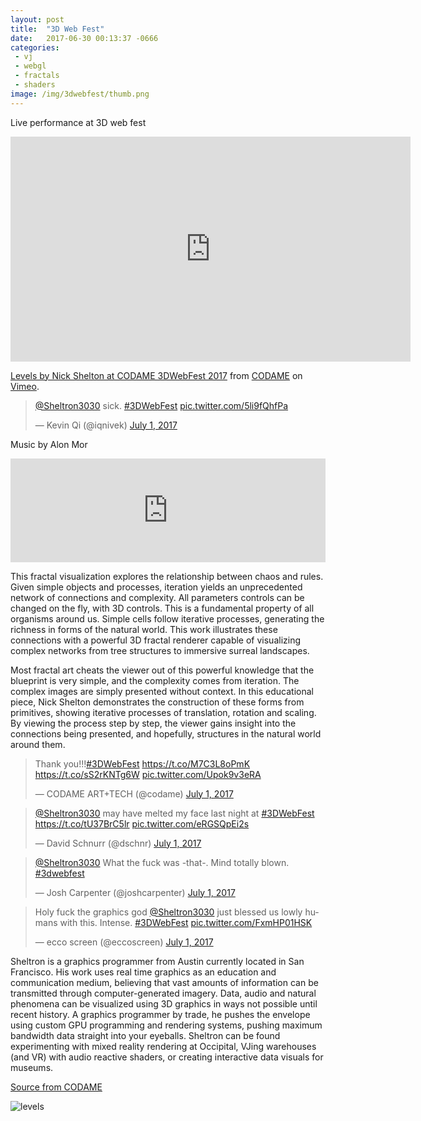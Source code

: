 ```yaml
---
layout: post
title:  "3D Web Fest"
date:   2017-06-30 00:13:37 -0666
categories: 
 - vj
 - webgl
 - fractals
 - shaders
image: /img/3dwebfest/thumb.png
---
```


Live performance at 3D web fest
<!--more-->

<iframe src="https://player.vimeo.com/video/231340837" width="640" height="360" frameborder="0" webkitallowfullscreen mozallowfullscreen allowfullscreen></iframe>
<p><a href="https://vimeo.com/231340837">Levels by Nick Shelton at CODAME 3DWebFest 2017</a> from <a href="https://vimeo.com/codame">CODAME</a> on <a href="https://vimeo.com">Vimeo</a>.</p>

<blockquote class="twitter-tweet" data-lang="en" data-theme="dark"><p lang="en" dir="ltr"><a href="https://twitter.com/Sheltron3030">@Sheltron3030</a> sick. <a href="https://twitter.com/hashtag/3DWebFest?src=hash">#3DWebFest</a> <a href="https://t.co/5li9fQhfPa">pic.twitter.com/5li9fQhfPa</a></p>&mdash; Kevin Qi (@iqnivek) <a href="https://twitter.com/iqnivek/status/881048574485606401">July 1, 2017</a></blockquote>
<script async src="//platform.twitter.com/widgets.js" charset="utf-8"></script>


Music by Alon Mor
<iframe width="100%" height="166" scrolling="no" frameborder="no" src="https://w.soundcloud.com/player/?url=https%3A//api.soundcloud.com/tracks/307715786&amp;color=ff5500&amp;auto_play=false&amp;hide_related=false&amp;show_comments=true&amp;show_user=true&amp;show_reposts=false"></iframe>


This fractal visualization explores the relationship between chaos and rules. Given simple objects and processes, iteration yields an unprecedented network of connections and complexity. All parameters controls can be changed on the fly, with 3D controls.
This is a fundamental property of all organisms around us. Simple cells follow iterative processes, generating the richness in forms of the natural world. This work illustrates these connections with a powerful 3D fractal renderer capable of visualizing complex networks from tree structures to immersive surreal landscapes.


Most fractal art cheats the viewer out of this powerful knowledge that the blueprint is very simple, and the complexity comes from iteration. The complex images are simply presented without context. In this educational piece, Nick Shelton demonstrates the construction of these forms from primitives, showing iterative processes of translation, rotation and scaling. By viewing the process step by step, the viewer gains insight into the connections being presented, and hopefully, structures in the natural world around them.



<blockquote class="twitter-tweet" data-lang="en" data-theme="dark"><p lang="en" dir="ltr">Thank you!!!<a href="https://twitter.com/hashtag/3DWebFest?src=hash">#3DWebFest</a> <a href="https://t.co/M7C3L8oPmK">https://t.co/M7C3L8oPmK</a> <a href="https://t.co/sS2rKNTg6W">https://t.co/sS2rKNTg6W</a> <a href="https://t.co/Upok9v3eRA">pic.twitter.com/Upok9v3eRA</a></p>&mdash; CODAME ART+TECH (@codame) <a href="https://twitter.com/codame/status/881213434897018880">July 1, 2017</a></blockquote>
<script async src="//platform.twitter.com/widgets.js" charset="utf-8"></script>

<blockquote class="twitter-tweet" data-lang="en" data-theme="dark"><p lang="en" dir="ltr"><a href="https://twitter.com/Sheltron3030">@Sheltron3030</a> may have melted my face last night at <a href="https://twitter.com/hashtag/3DWebFest?src=hash">#3DWebFest</a> <a href="https://t.co/tU37BrC5lr">https://t.co/tU37BrC5lr</a> <a href="https://t.co/eRGSQpEi2s">pic.twitter.com/eRGSQpEi2s</a></p>&mdash; David Schnurr (@dschnr) <a href="https://twitter.com/dschnr/status/881195411268026368">July 1, 2017</a></blockquote>
<script async src="//platform.twitter.com/widgets.js" charset="utf-8"></script>

<blockquote class="twitter-tweet" data-lang="en" data-theme="dark"><p lang="en" dir="ltr"><a href="https://twitter.com/Sheltron3030">@Sheltron3030</a> What the fuck was -that-. Mind totally blown. <a href="https://twitter.com/hashtag/3dwebfest?src=hash">#3dwebfest</a></p>&mdash; Josh Carpenter (@joshcarpenter) <a href="https://twitter.com/joshcarpenter/status/880993917990092800">July 1, 2017</a></blockquote>
<script async src="//platform.twitter.com/widgets.js" charset="utf-8"></script>

<blockquote class="twitter-tweet" data-lang="en" data-theme="dark"><p lang="en" dir="ltr">Holy fuck the graphics god <a href="https://twitter.com/Sheltron3030">@Sheltron3030</a> just blessed us lowly humans with this. Intense. <a href="https://twitter.com/hashtag/3DWebFest?src=hash">#3DWebFest</a> <a href="https://t.co/FxmHP01HSK">pic.twitter.com/FxmHP01HSK</a></p>&mdash; ecco screen (@eccoscreen) <a href="https://twitter.com/eccoscreen/status/880992893799866368">July 1, 2017</a></blockquote>
<script async src="//platform.twitter.com/widgets.js" charset="utf-8"></script>



Sheltron is a graphics programmer from Austin currently located in San Francisco. His work uses real time graphics as an education and communication medium, believing that vast amounts of information can be transmitted through computer-generated imagery. Data, audio and natural phenomena can be visualized using 3D graphics in ways not possible until recent history. A graphics programmer by trade, he pushes the envelope using custom GPU programming and rendering systems, pushing maximum bandwidth data straight into your eyeballs. Sheltron can be found experimenting with mixed reality rendering at Occipital, VJing warehouses (and VR) with audio reactive shaders, or creating interactive data visuals for museums.

[Source from CODAME](https://medium.com/codame-art-tech/levels-by-sheltron-at-3d-web-fest-bf7af20a844a)

![levels](/img/3dwebfest/levels.png)

